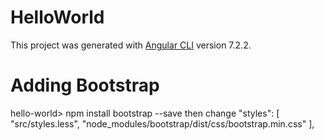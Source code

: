 # HelloWorld

This project was generated with [Angular CLI](https://github.com/angular/angular-cli) version 7.2.2.

# Adding Bootstrap

hello-world> npm install bootstrap --save
then change
"styles": [
              "src/styles.less",
              "node_modules/bootstrap/dist/css/bootstrap.min.css"
            ],